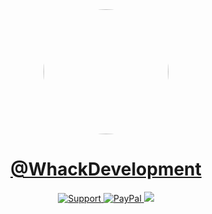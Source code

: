 <div align="center">
  <img style="border-radius:50%;" width="200" height="200" src="https://avatars.githubusercontent.com/u/110769913"/>
</div>
<div align="center">
    <h1><a href="https://paypal.me/WhackDevelopment">@WhackDevelopment</a></h1>
    <a href="https://discord.gg/WhackDevelopment">
        <img src="https://img.shields.io/discord/1075538521340776489.svg?colorB=Blue&logo=discord&label=Support&style=for-the-badge" alt="Support">
    </a>
    <a target="_blank" href="https://paypal.me/WhackDevelopment">
        <img src="https://img.shields.io/badge/Donate-PayPal-blue?style=for-the-badge&logo=paypal" alt="PayPal">
    </a>
    <a href="https://github.com/WhackDevelopment/SpaceCore/issues">
        <img src="https://img.shields.io/github/issues/WhackDevelopment/SpaceCore.svg?style=for-the-badge">
    </a>
    <br>
</div>
